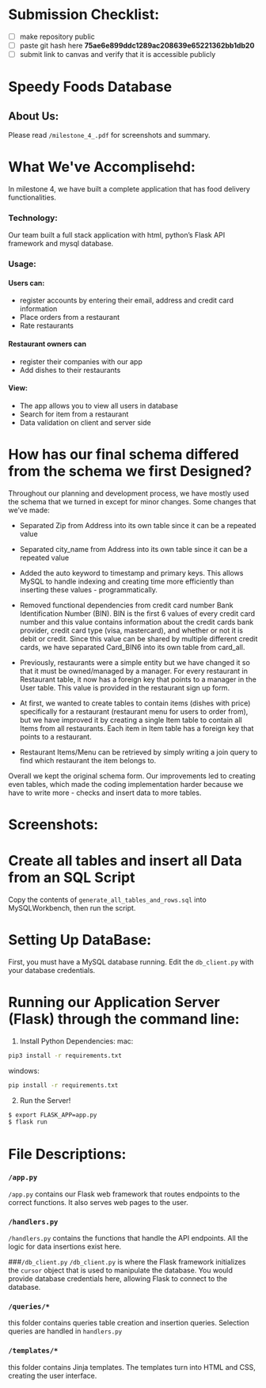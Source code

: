 # Submission Checklist:
- [ ] make repository public
- [ ] paste git hash here **75ae6e899ddc1289ac208639e65221362bb1db20**
- [ ] submit link to canvas and verify that it is accessible publicly 

# Speedy Foods Database

## About Us:
Please read `/milestone_4_.pdf` for screenshots and summary.

# What We've Accomplisehd:
In milestone 4, we have built a complete application that has food delivery functionalities.
### Technology: 
Our team built a full stack application with html, python’s Flask API framework and mysql database.

### Usage:
#### Users can:
- register accounts by entering their email, address and credit card information
- Place orders from a restaurant
- Rate restaurants

#### Restaurant owners can
- register their companies with our app
- Add dishes to their restaurants

#### View:
- The app allows you to view all users in database
- Search for item from a restaurant
- Data validation on client and server side



# How has our final schema differed from the schema we first Designed?
Throughout our planning and development process, we have mostly used the schema that we turned in except for minor changes. 
Some changes that we’ve made:
- Separated Zip from Address into its own table since it can be a repeated value
- Separated city_name from Address into its own table since it can be a repeated value
- Added the auto keyword to timestamp and primary keys. This allows MySQL to handle indexing and creating time more efficiently than inserting these values - programmatically.
- Removed functional dependencies from credit card number Bank Identification Number (BIN). BIN is the first 6 values of every credit card number and this value contains information about the credit cards bank provider, credit card type (visa, mastercard), and whether or not it is debit or credit. Since this value can be shared by multiple different credit cards, we have separated Card_BIN6 into its own table from card_all.
- Previously, restaurants were a simple entity but we have changed it so that it must be owned/managed by a manager. For every restaurant in Restaurant table, it now has a foreign key that points to a manager in the User table. This value is provided in the restaurant sign up form.
- At first, we wanted to create tables to contain items (dishes with price) specifically for a restaurant (restaurant menu for users to order from), but we have improved it by creating  a single Item table to contain all Items from all restaurants. Each item in Item table has a foreign key that points to a restaurant. 

- Restaurant Items/Menu can be retrieved by simply writing a join query to find which restaurant the item belongs to. 

Overall we kept the original schema form. Our improvements led to creating even tables, which made the coding implementation harder because we have to write more - checks and insert data to more tables.


# Screenshots:



# Create all tables and insert all Data from an SQL Script

Copy the contents of `generate_all_tables_and_rows.sql` into MySQLWorkbench, then run the script.


# Setting Up DataBase:
First, you must have a MySQL database running. Edit the `db_client.py` with your
database credentials. 


# Running our Application Server (Flask) through the command line:
1. Install Python Dependencies:
mac:
``` bash
pip3 install -r requirements.txt
```

windows:
``` bash
pip install -r requirements.txt
```

2. Run the Server!
``` bash
$ export FLASK_APP=app.py
$ flask run
```

# File Descriptions:

### `/app.py`
`/app.py` contains our Flask web framework that routes endpoints to the correct functions. It also serves web pages to the user.

### `/handlers.py`
`/handlers.py` contains the functions that handle the API endpoints.  All the logic for data insertions exist here.

###`/db_client.py`
`/db_client.py` is where the Flask framework initializes the `cursor` object that is used to manipulate the database. You would provide database credentials here, allowing Flask to connect to the database.

### `/queries/*`
this folder contains queries table creation and insertion queries. Selection queries are handled in `handlers.py`

### `/templates/*`
this folder contains Jinja templates. The templates turn into HTML and CSS, creating the user interface.
